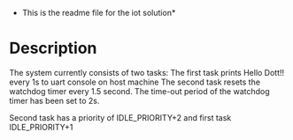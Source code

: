 * This is the readme file for the iot solution*

# Description
The system currently consists of two tasks:
The first task prints Hello Dott!! every 1s to uart console on host machine
The second task resets the watchdog timer every 1.5 second. The time-out period of the watchdog timer has been set to 2s.

Second task has a priority of IDLE_PRIORITY+2 and first task IDLE_PRIORITY+1